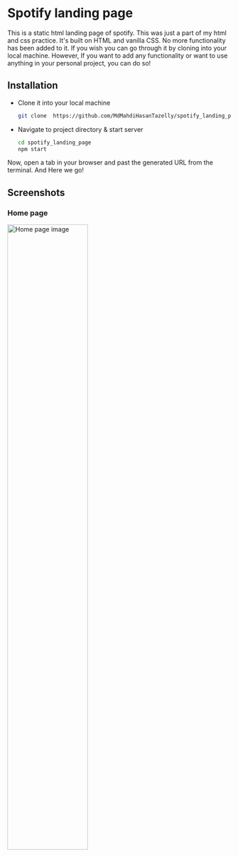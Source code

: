 # Spotify landing page
This is a static html landing page of spotify. This was just a part of my html and css practice.
It's built on HTML and vanilla CSS. No more functionality has been added to it.
If you wish you can go through it by cloning into your local machine. However, If you want to add any functionality or want to use anything in your personal project, you can do so!

## Installation

- Clone it into your local machine
  ```bash
  git clone  https://github.com/MdMahdiHasanTazelly/spotify_landing_page

- Navigate to project directory & start server
    ```bash
    cd spotify_landing_page
    npm start

Now, open a tab in your browser and past the generated URL from the terminal. And Here we go!

## Screenshots
 ### Home page
 <img alt="Home page image" src="./assets/spotify_home.png" width="60%"/>
